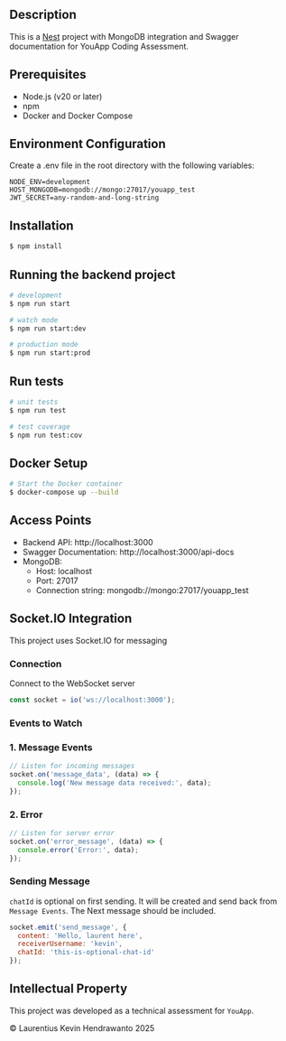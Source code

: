 ## Description

This is a [Nest](https://github.com/nestjs/nest) project with MongoDB integration and Swagger documentation for YouApp Coding Assessment.

## Prerequisites

- Node.js (v20 or later)
- npm
- Docker and Docker Compose

## Environment Configuration

Create a .env file in the root directory with the following variables:

```dotenv
NODE_ENV=development
HOST_MONGODB=mongodb://mongo:27017/youapp_test
JWT_SECRET=any-random-and-long-string
```

## Installation

```bash
$ npm install
```

## Running the backend project

```bash
# development
$ npm run start

# watch mode
$ npm run start:dev

# production mode
$ npm run start:prod
```

## Run tests

```bash
# unit tests
$ npm run test

# test coverage
$ npm run test:cov
```

## Docker Setup

```bash
# Start the Docker container
$ docker-compose up --build
```

## Access Points

- Backend API: http://localhost:3000
- Swagger Documentation: http://localhost:3000/api-docs
- MongoDB:
  - Host: localhost
  - Port: 27017
  - Connection string: mongodb://mongo:27017/youapp_test

## Socket.IO Integration

This project uses Socket.IO for messaging

### Connection

Connect to the WebSocket server

```javascript
const socket = io('ws://localhost:3000');
```

### Events to Watch
### 1. Message Events

```javascript
// Listen for incoming messages
socket.on('message_data', (data) => {
  console.log('New message data received:', data);
});
```

### 2. Error
```javascript
// Listen for server error
socket.on('error_message', (data) => {
  console.error('Error:', data);
});
```

### Sending Message

`chatId` is optional on first sending. It will be created and send back from `Message Events`. The Next message should be included.

```javascript
socket.emit('send_message', {
  content: 'Hello, laurent here',
  receiverUsername: 'kevin',
  chatId: 'this-is-optional-chat-id'
});
```

## Intellectual Property

This project was developed as a technical assessment for `YouApp`.

© Laurentius Kevin Hendrawanto 2025
